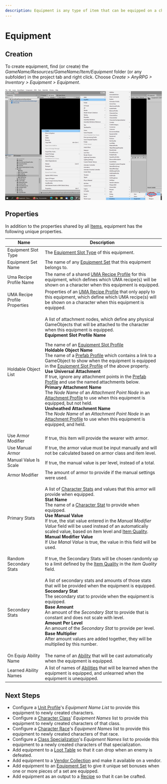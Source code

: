 ```yaml
---
description: Equipment is any type of item that can be equipped on a character.
---
```


# Equipment

## Creation

To create equipment, find (or create) the _GameName/Resources/GameName/Item/Equipment_ folder (or any subfolder) in the project tab and right click.  Choose _Create > AnyRPG > Inventory > Equipment > Equipment_.

![](<../../.gitbook/assets/image (5).png>)

## Properties

In addition to the properties shared by all [Items](./), equipment has the following unique properties.

| Name                          | Description                                                                                                                                                                                                                                                                                                                                                                                                                                                                                                                                                                                                                                                                                                                                                                                                                                                                                                                                                                                                                                                                                                                                                                                                                           |
| ----------------------------- | ------------------------------------------------------------------------------------------------------------------------------------------------------------------------------------------------------------------------------------------------------------------------------------------------------------------------------------------------------------------------------------------------------------------------------------------------------------------------------------------------------------------------------------------------------------------------------------------------------------------------------------------------------------------------------------------------------------------------------------------------------------------------------------------------------------------------------------------------------------------------------------------------------------------------------------------------------------------------------------------------------------------------------------------------------------------------------------------------------------------------------------------------------------------------------------------------------------------------------------- |
| Equipment Slot Type           | The [Equipment Slot Type](../equipment-slot-type.md) of this equipment.                                                                                                                                                                                                                                                                                                                                                                                                                                                                                                                                                                                                                                                                                                                                                                                                                                                                                                                                                                                                                                                                                                                                                               |
| Equipment Set Name            | The name of any [Equipment Set](../equipment-set.md) that this equipment belongs to.                                                                                                                                                                                                                                                                                                                                                                                                                                                                                                                                                                                                                                                                                                                                                                                                                                                                                                                                                                                                                                                                                                                                                  |
| Uma Recipe Profile Name       | The name of a shared [UMA Recipe Profile](../uma-recipe-profile.md) for this equipment, which defines which UMA recipe(s) will be shown on a character when this equipment is equipped.                                                                                                                                                                                                                                                                                                                                                                                                                                                                                                                                                                                                                                                                                                                                                                                                                                                                                                                                                                                                                                               |
| UMA Recipe Profile Properties | Properties of an [UMA Recipe Profile](../uma-recipe-profile.md) that only apply to this equipment, which define which UMA recipe(s) will be shown on a character when this equipment is equipped.                                                                                                                                                                                                                                                                                                                                                                                                                                                                                                                                                                                                                                                                                                                                                                                                                                                                                                                                                                                                                                     |
| Holdable Object List          | <p>A list of attachment nodes, which define any physical GameObjects that will be attached to the character when this equipment is equipped.<br><strong>Equipment Slot Profile Name</strong></p><p>The name of an <a href="../equipment-slot-profile.md">Equipment Slot Profile</a><br><strong>Holdable Object Name</strong><br>The name of a <a href="../prefab-profile.md">Prefab Profile</a> which contains a link to a GameObject to show when the equipment is equipped in the <a href="../equipment-slot-profile.md">Equipment Slot Profile</a> of the above property.<br><strong>Use Universal Attachment</strong><br>If true, ignore any attachment points in the <a href="../prefab-profile.md">Prefab Profile</a> and use the named attachments below.<br><strong>Primary Attachment Name</strong><br>The <em>Node Name</em> of an <em>Attachment Point Node</em> in an <a href="../attachment-profile.md">Attachment Profile</a> to use when this equipment is equipped, but not held.<br><strong>Unsheathed Attachment Name</strong><br>The <em>Node Name</em> of an <em>Attachment Point Node</em> in an <a href="../attachment-profile.md">Attachment Profile</a> to use when this equipment is equipped, and held.</p> |
| Use Armor Modifier            | If true, this item will provide the wearer with armor.                                                                                                                                                                                                                                                                                                                                                                                                                                                                                                                                                                                                                                                                                                                                                                                                                                                                                                                                                                                                                                                                                                                                                                                |
| Use Manual Armor              | If true, the armor value must be input manually and will not be calculated based on armor class and item level.                                                                                                                                                                                                                                                                                                                                                                                                                                                                                                                                                                                                                                                                                                                                                                                                                                                                                                                                                                                                                                                                                                                       |
| Manual Value Is Scale         | If true, the manual value is per level, instead of a total.                                                                                                                                                                                                                                                                                                                                                                                                                                                                                                                                                                                                                                                                                                                                                                                                                                                                                                                                                                                                                                                                                                                                                                           |
| Armor Modifier                | The amount of armor to provide if the manual settings were used.                                                                                                                                                                                                                                                                                                                                                                                                                                                                                                                                                                                                                                                                                                                                                                                                                                                                                                                                                                                                                                                                                                                                                                      |
| Primary Stats                 | <p>A list of <a href="../character-stat.md">Character Stats</a> and values that this armor will provide when equipped.<br><strong>Stat Name</strong><br>The name of a <a href="../character-stat.md">Character Stat</a> to provide when equipped.<br><strong>Use Manual Value</strong><br>If true, the stat value entered in the <em>Manual Modifier Value</em> field will be used instead of an automatically scaled value, based on item level and <a href="../item-quality.md">Item Quality</a>.<br><strong>Manual Modifier Value</strong><br>If <em>Use Manal Value</em> is true, the value in this field will be used.</p>                                                                                                                                                                                                                                                                                                                                                                                                                                                                                                                                                                                                       |
| Random Secondary Stats        | If true, the Secondary Stats will be chosen randomly up to a limit defined by the [Item Quality](../item-quality.md) in the _Item Quality_ field.                                                                                                                                                                                                                                                                                                                                                                                                                                                                                                                                                                                                                                                                                                                                                                                                                                                                                                                                                                                                                                                                                     |
| Secondary Stats               | <p>A list of secondary stats and amounts of those stats that will be provided when the equipment is equipped.<br><strong>Secondary Stat</strong><br>The secondary stat to provide when the equipment is equipped.<br><strong>Base Amount</strong><br>An amount of the <em>Secondary Stat</em> to provide that is constant and does not scale with level.<br><strong>Amount Per Level</strong><br>An amount of the <em>Secondary Stat</em> to provide per level.<br><strong>Base Multiplier</strong><br>After amount values are added together, they will be multiplied by this number.</p>                                                                                                                                                                                                                                                                                                                                                                                                                                                                                                                                                                                                                                            |
| On Equip Ability Name         | The name of an [Ability](../abilities/) that will be cast automatically when the equipment is equipped.                                                                                                                                                                                                                                                                                                                                                                                                                                                                                                                                                                                                                                                                                                                                                                                                                                                                                                                                                                                                                                                                                                                               |
| Learned Ability Names         | A list of names of [Abilities](../abilities/) that will be learned when the equipment is equipped, and unlearned when the equipment is unequipped.                                                                                                                                                                                                                                                                                                                                                                                                                                                                                                                                                                                                                                                                                                                                                                                                                                                                                                                                                                                                                                                                                    |

## Next Steps

* Configure a [Unit Profile](../unit-profile.md)'s _Equipment Name List_ to provide this equipment to newly created characters.
* Configure a [Character Class](../character-class.md)' _Equipment Names_ list to provide this equipment to newly created characters of that class.
* Configure a [Character Race](../character-race.md)'s _Equipment Names_ list to provide this equipment to newly created characters of that race.
* Configure a [Class Specialization](../class-specialization.md)'s _Equipment Names_ list to provide this equipment to a newly created characters of that specialization.
* Add equipment to a [Loot Table](../loot-table/) so that it can drop when an enemy is defeated.
* Add equipment to a [Vendor Collection](../vendor-collection.md) and make it available on a vendor.
* Add equipment to an [Equipment Set](../equipment-set.md) to give it unique set bonuses when one or more pieces of a set are equipped.
* Add equipment as an output to a [Recipe](../recipe.md) so that it can be crafted.
